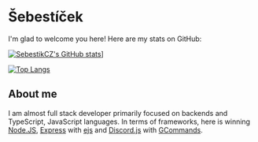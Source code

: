 # Šebestíček
I'm glad to welcome you here! Here are my stats on GitHub:

[![SebestikCZ's GitHub stats](https://github-readme-stats.vercel.app/api?username=SebestikCZ&show_icons=true&layout=compact&theme=dark)](https://github.com/SebestikCZ)]

[![Top Langs](https://github-readme-stats.vercel.app/api/top-langs/?username=SebestikCZ&layout=compact&theme=dark)](https://github.com/SebestikCZ)

## About me
I am almost full stack developer primarily focused on backends and TypeScript, JavaScript languages. In terms of frameworks, here is winning [Node.JS](https://nodejs.org), [Express](https://npmjs.org/package/express) with [ejs](https://npmjs.org/package/ejs) and [Discord.js](https://discord.js.org) with [GCommands](https://garlic-team.js.org).
